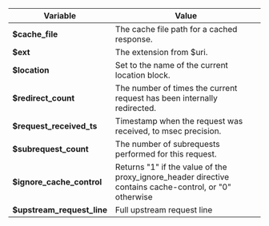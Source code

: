 |Variable                   |Value                                                                           |
|---------------------------|--------------------------------------------------------------------------------|
|**$cache_file**            |The cache file path for a cached response.                                      |
|**$ext**                   |The extension from \$uri.                                                       |
|**$location**              |Set to the name of the current location block.                                  |
|**$redirect_count**        |The number of times the current request has been internally redirected.         |
|**$request_received_ts**   |Timestamp when the request was received, to msec precision.                     |
|**$subrequest_count**      |The number of subrequests performed for this request.                           |
|**$ignore_cache_control**  |Returns "1" if the value of the proxy_ignore_header directive contains cache-control, or "0" otherwise|
|**$upstream_request_line** |Full upstream request line                                                      |